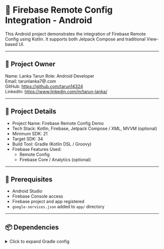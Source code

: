 # 📱 Firebase Remote Config Integration - Android

This Android project demonstrates the integration of Firebase Remote Config using Kotlin. It supports both Jetpack Compose and traditional View-based UI.

---

## 👤 Project Owner

Name: Lanka Tarun 
Role: Android Developer  
Email: tarunlanka7@.com  
GitHub: https://github.com/tarun14324  
LinkedIn: https://www.linkedin.com/in/tarun-lanka/  

---

## 📂 Project Details

- Project Name: Firebase Remote Config Demo
- Tech Stack: Kotlin, Firebase, Jetpack Compose / XML, MVVM (optional)
- Minimum SDK: 21
- Target SDK: 34
- Build Tool: Gradle (Kotlin DSL / Groovy)
- Firebase Features Used: 
  - Remote Config  
  - Firebase Core / Analytics (optional)

---

## 🔧 Prerequisites

- Android Studio
- Firebase Console access
- Firebase project and app registered
- `google-services.json` added to `app/` directory

---

## 📦 Dependencies

<details>
<summary>Click to expand Gradle config</summary>

### Project-level `build.gradle`:

```gradle
classpath 'com.google.gms:google-services:4.4.1'
